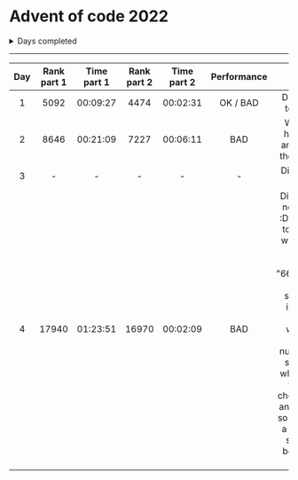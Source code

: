# Advent of code 2022
<details><summary>Days completed</summary>

- [x] Day 1
- [x] Day 2
- [x] Day 3   
- [ ] Day 4   
- [ ] Day 5   
- [ ] Day 6   
- [ ] Day 7   
- [ ] Day 8   
- [ ] Day 9   
- [ ] Day 10  
- [ ] Day 11
- [ ] Day 12
- [ ] Day 13
- [ ] Day 14
- [ ] Day 15
- [ ] Day 16
- [ ] Day 17
- [ ] Day 18
- [ ] Day 19
- [ ] Day 20
- [ ] Day 21
- [ ] Day 22
- [ ] Day 23
- [ ] Day 24
- [ ] Day 25
</details>

<hr>

| Day | Rank part 1 | Time part 1 | Rank part 2 | Time part 2 | Performance | Reason
| :---: | :---: | :---: | :---: | :---: | :---: | :---: |
| 1 | 5092 | 00:09:27 | 4474 | 00:02:31 | OK / BAD | Didn't read the text correctly
| 2 | 8646 | 00:21:09 | 7227 | 00:06:11 | BAD | Woke up late, had no coffee and didn't read the text corretly
| 3 | - | - | - | - | - | Didn't compete this day.
| 4 | 17940 | 01:23:51 | 16970 | 00:02:09 | BAD | Did some major noob mistakes :D. Joined array to string so 97 was "included" in the other string "6667686970"... Never test strings if they include each other when working with multiple numbers. Didn't split on '-' so when i checked the strings i checked the first and last number so i missed quite a few numbers since 60-60 became 6-0... :DDD
